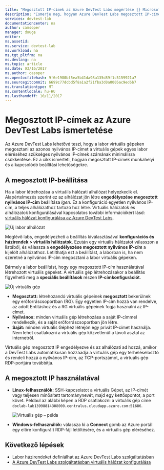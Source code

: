 ```yaml
---
title: "Megosztott IP-címek az Azure DevTest Labs megértése |} Microsoft Docs"
description: "Ismerje meg, hogyan Azure DevTest Labs megosztott IP-címeket használó minimalizálása érdekében a nyilvános IP-címek, a labor virtuális gépek eléréséhez szükséges."
services: devtest-lab
documentationcenter: na
author: camsoper
manager: douge
editor: 
ms.assetid: 
ms.service: devtest-lab
ms.workload: na
ms.tgt_pltfrm: na
ms.devlang: na
ms.topic: article
ms.date: 03/16/2017
ms.author: casoper
ms.openlocfilehash: 9f6e1980bf5ea5b41da98a135d89f1c5159921a7
ms.sourcegitcommit: 6699c77dcbd5f8a1a2f21fba3d0a0005ac9ed6b7
ms.translationtype: MT
ms.contentlocale: hu-HU
ms.lasthandoff: 10/11/2017
---
```

# <a name="understand-shared-ip-addresses-in-azure-devtest-labs"></a>Megosztott IP-címek az Azure DevTest Labs ismertetése

Az Azure DevTest Labs lehetővé teszi, hogy a labor virtuális gépeken megosztani az azonos nyilvános IP-címet a virtuális gépek egyes labor eléréséhez szükséges nyilvános IP-címek számának minimálisra csökkentése.  Ez a cikk ismerteti, hogyan megosztott IP-címek munkahelyi és a kapcsolódó beállítási lehetőségekre.

## <a name="shared-ip-setting"></a>A megosztott IP-beállítása

Ha a labor létrehozása a virtuális hálózati alhálózat helyezkedik el.  Alapértelmezés szerint ez az alhálózat jön létre **engedélyezése megosztott nyilvános IP-cím** beállítása *Igen*.  Ez a konfiguráció egyetlen nyilvános IP-cím, a teljes alhálózathoz tartozó hoz létre.  Virtuális hálózatok és alhálózatok konfigurálásával kapcsolatos további információkért lásd: [virtuális hálózat konfigurálása az Azure DevTest Labs](devtest-lab-configure-vnet.md).

![Új labor alhálózat](media/devtest-lab-shared-ip/lab-subnet.png)

Meglévő labs, engedélyezheti a beállítás kiválasztásával **konfigurációs és házirendek > virtuális hálózatok**. Ezután egy virtuális hálózatot válasszon a listából, és válassza a **engedélyezése megosztott nyilvános IP-cím** a kijelölt alhálózathoz. Letilthatja ezt a beállítást, a laborban is, ha nem szeretné a nyilvános IP-cím megosztani a labor virtuális gépeken.

Bármely a labor beállítást, hogy egy megosztott IP-cím használatával létrehozott virtuális gépeket.  A virtuális gép létrehozásakor a beállítás figyelhető meg a **speciális beállítások** részen **IP-címkonfigurációt**.

![Új virtuális gép](media/devtest-lab-shared-ip/new-vm.png)

- **Megosztott:** létrehozandó virtuális gépeinek **megosztott** bekerülnek egy erőforráscsoportban (RG). Egy egyetlen IP-cím hozzá van rendelve, az adott Entitáshoz és a RG virtuális gépeinek fogja használni az IP-címet.
- **Nyilvános:** minden virtuális gép létrehozása a saját IP-címmel rendelkezik, és a saját erőforráscsoportban jön létre.
- **Saját:** minden virtuális Géphez létrejön egy privát IP-címet használja. Nem lehet csatlakozni a virtuális gép közvetlenül a távoli asztal az internetről.

Virtuális gép megosztott IP engedélyezve és az alhálózati ad hozzá, amikor a DevTest Labs automatikusan hozzáadja a virtuális gép egy terheléselosztó és rendeli hozzá a nyilvános IP-cím, az TCP-portszámot, a virtuális gép RDP-portjára továbbítja.  

## <a name="using-the-shared-ip"></a>A megosztott IP használatával

- **Linux-felhasználók:** SSH-kapcsolatot a virtuális Gépet, az IP-címét vagy teljesen minősített tartománynevét, majd egy kettőspontot, a port követ. Például az alábbi képen a RDP csatlakozni a virtuális gép címe `doclab-lab13998814308000.centralus.cloudapp.azure.com:51686`.

  ![Virtuális gép – példa](media/devtest-lab-shared-ip/vm-info.png)

- **Windows-felhasználók:** válassza ki a **Connect** gomb az Azure portál egy előre konfigurált RDP-fájl letöltésére, és a virtuális gép eléréséhez.

## <a name="next-steps"></a>Következő lépések

* [Labor házirendeket definiálhat az Azure DevTest Labs szolgáltatásban](devtest-lab-set-lab-policy.md)
* [A Azure DevTest Labs szolgáltatásban virtuális hálózat konfigurálása](devtest-lab-configure-vnet.md)





